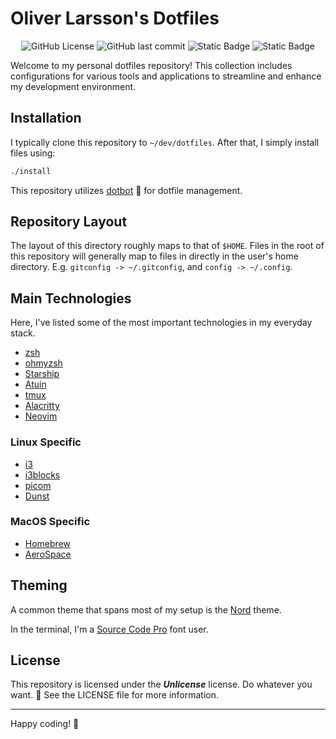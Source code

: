 # Oliver Larsson's Dotfiles

<div align="center">

![GitHub License](https://img.shields.io/github/license/larssonoliver/dotfiles?style=flat-square)
![GitHub last commit](https://img.shields.io/github/last-commit/larssonoliver/dotfiles?style=flat-square)
![Static Badge](https://img.shields.io/badge/platform-Linux-purple?style=flat-square)
![Static Badge](https://img.shields.io/badge/platform-MacOS-blue?style=flat-square)

</div>

Welcome to my personal dotfiles repository! This collection includes 
configurations for various tools and applications to streamline and 
enhance my development environment.

## Installation
I typically clone this repository to `~/dev/dotfiles`. 
After that, I simply install files using:
```bash
./install
```

This repository utilizes [dotbot](https://github.com/anishathalye/dotbot) 🤖
for dotfile management.

## Repository Layout

The layout of this directory roughly maps to that of `$HOME`. Files in the root
of this repository will generally map to files in directly in the user's home 
directory. E.g. `gitconfig -> ~/.gitconfig`, and `config -> ~/.config`.

## Main Technologies

Here, I've listed some of the most important technologies in my everyday stack.

- [zsh](https://github.com/zsh-users/zsh)
- [ohmyzsh](https://github.com/ohmyzsh/ohmyzsh)
- [Starship](https://github.com/starship/starship)
- [Atuin](https://github.com/atuinsh/atuin)
- [tmux](https://github.com/tmux/tmux)
- [Alacritty](https://github.com/alacritty/alacritty)
- [Neovim](https://github.com/neovim/neovim)

### Linux Specific

- [i3](https://github.com/i3/i3)
- [i3blocks](https://github.com/vivien/i3blocks)
- [picom](https://github.com/yshui/picom)
- [Dunst](https://github.com/dunst-project/dunst)

### MacOS Specific

- [Homebrew](https://brew.sh/)
- [AeroSpace](https://github.com/nikitabobko/AeroSpace)

## Theming

A common theme that spans most of my setup is the [Nord](https://www.nordtheme.com/) theme.

In the terminal, I'm a [Source Code Pro](https://fonts.google.com/specimen/Source+Code+Pro) font user.

## License

This repository is licensed under the ***Unlicense*** license. Do whatever you want. 🤷 See the LICENSE file for more information.

---

Happy coding! 🎉
